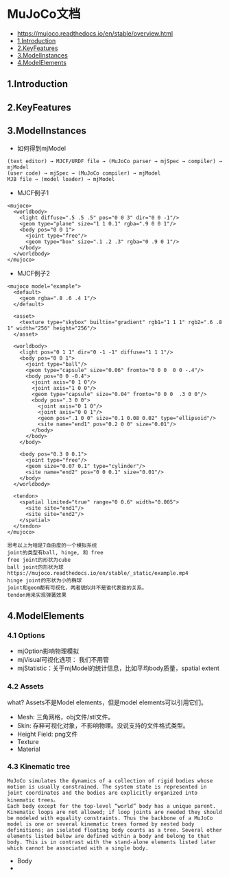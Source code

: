 # MuJoCo文档
- https://mujoco.readthedocs.io/en/stable/overview.html
- [1.Introduction](#1Introduction)
- [2.KeyFeatures](#2KeyFeatures)
- [3.ModelInstances](#3ModelInstances)
- [4.ModelElements](#4ModelElements)

## 1.Introduction
## 2.KeyFeatures
## 3.ModelInstances 
- 如何得到mjModel
```
(text editor) → MJCF/URDF file → (MuJoCo parser → mjSpec → compiler) → mjModel
(user code) → mjSpec → (MuJoCo compiler) → mjModel
MJB file → (model loader) → mjModel
```
- MJCF例子1
```
<mujoco>
  <worldbody>
    <light diffuse=".5 .5 .5" pos="0 0 3" dir="0 0 -1"/>
    <geom type="plane" size="1 1 0.1" rgba=".9 0 0 1"/>
    <body pos="0 0 1">
      <joint type="free"/>
      <geom type="box" size=".1 .2 .3" rgba="0 .9 0 1"/>
    </body>
  </worldbody>
</mujoco>
```

- MJCF例子2
```
<mujoco model="example">
  <default>
    <geom rgba=".8 .6 .4 1"/>
  </default>

  <asset>
    <texture type="skybox" builtin="gradient" rgb1="1 1 1" rgb2=".6 .8 1" width="256" height="256"/>
  </asset>

  <worldbody>
    <light pos="0 1 1" dir="0 -1 -1" diffuse="1 1 1"/>
    <body pos="0 0 1">
      <joint type="ball"/>
      <geom type="capsule" size="0.06" fromto="0 0 0  0 0 -.4"/>
      <body pos="0 0 -0.4">
        <joint axis="0 1 0"/>
        <joint axis="1 0 0"/>
        <geom type="capsule" size="0.04" fromto="0 0 0  .3 0 0"/>
        <body pos=".3 0 0">
          <joint axis="0 1 0"/>
          <joint axis="0 0 1"/>
          <geom pos=".1 0 0" size="0.1 0.08 0.02" type="ellipsoid"/>
          <site name="end1" pos="0.2 0 0" size="0.01"/>
        </body>
      </body>
    </body>

    <body pos="0.3 0 0.1">
      <joint type="free"/>
      <geom size="0.07 0.1" type="cylinder"/>
      <site name="end2" pos="0 0 0.1" size="0.01"/>
    </body>
  </worldbody>

  <tendon>
    <spatial limited="true" range="0 0.6" width="0.005">
      <site site="end1"/>
      <site site="end2"/>
    </spatial>
  </tendon>
</mujoco>
```
```
思考以上为啥是7自由度的一个模拟系统
joint的类型有ball, hinge, 和 free
free joint的形状为cube
ball joint的形状为球 https://mujoco.readthedocs.io/en/stable/_static/example.mp4
hinge joint的形状为小的椭球
joint和geom都有可视化，两者貌似并不是谁代表谁的关系。
tendon用来实现弹簧效果
```

## 4.ModelElements
### 4.1 Options
- mjOption影响物理模拟
- mjVisual可视化选项： 我们不用管
- mjStatistic：关于mjModel的统计信息，比如平均body质量，spatial extent
### 4.2 Assets
what? Assets不是Model elements，但是model elements可以引用它们。
- Mesh: 三角网格，obj文件/stl文件。
- Skin: 存粹可视化对象，不影响物理。没说支持的文件格式类型。
- Height Field: png文件
- Texture
- Material
### 4.3 Kinematic tree
```
MuJoCo simulates the dynamics of a collection of rigid bodies whose motion is usually constrained. The system state is represented in joint coordinates and the bodies are explicitly organized into kinematic trees。
Each body except for the top-level “world” body has a unique parent. Kinematic loops are not allowed; if loop joints are needed they should be modeled with equality constraints. Thus the backbone of a MuJoCo model is one or several kinematic trees formed by nested body definitions; an isolated floating body counts as a tree. Several other elements listed below are defined within a body and belong to that body. This is in contrast with the stand-alone elements listed later which cannot be associated with a single body.
```
- Body
- 
